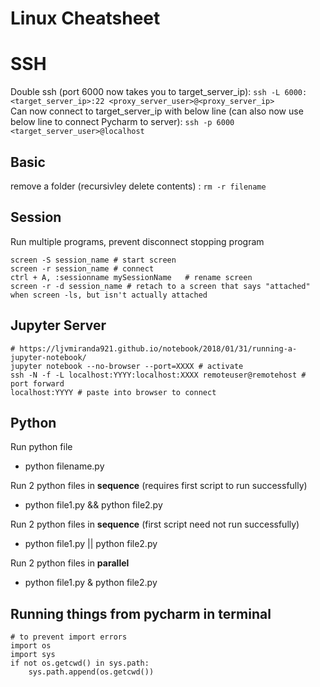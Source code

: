 # Linux Cheatsheet

# SSH 
Double ssh (port 6000 now takes you to target_server_ip):
```ssh -L 6000:<target_server_ip>:22 <proxy_server_user>@<proxy_server_ip>```
<br>
Can now connect to target_server_ip with below line (can also now use below line to connect Pycharm to server):
```ssh -p 6000 <target_server_user>@localhost```

## Basic
remove a folder (recursivley delete contents) : 
```rm -r filename	```

## Session 
Run multiple programs, prevent disconnect stopping program
```
screen -S session_name # start screen
screen -r session_name # connect
ctrl + A, :sessionname mySessionName   # rename screen
screen -r -d session_name # retach to a screen that says "attached" when screen -ls, but isn't actually attached
  ```
  
## Jupyter Server
```
# https://ljvmiranda921.github.io/notebook/2018/01/31/running-a-jupyter-notebook/
jupyter notebook --no-browser --port=XXXX # activate
ssh -N -f -L localhost:YYYY:localhost:XXXX remoteuser@remotehost # port forward
localhost:YYYY # paste into browser to connect
```

## Python
Run python file
   - python filename.py
   
Run 2 python files in **sequence** (requires first script to run successfully)
   - python file1.py && python file2.py
   
Run 2 python files in **sequence** (first script need not run successfully)
   - python file1.py || python file2.py
   
Run 2 python files in **parallel**
   - python file1.py & python file2.py
   
## Running things from pycharm in terminal
```
# to prevent import errors
import os
import sys
if not os.getcwd() in sys.path:
    sys.path.append(os.getcwd())
```
